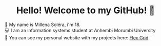 <h1 align="center"> Hello! Welcome to my GitHub! 👋 </h1>

:information_desk_person: My name is Millena Soléra, i'm 18.
<br>
:computer: I am an information systems student at Anhembi Morumbi University
<br>
:round_pushpin: You can see my personal website with my projects here: [Flex Grid](https://millenasolera.github.io) 
